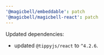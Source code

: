 ```yaml
---
'@magicbell/embeddable': patch
'@magicbell/magicbell-react': patch
---
```


Updated dependencies:

- updated `@tippyjs/react` to `^4.2.6`.
